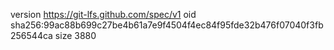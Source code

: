 version https://git-lfs.github.com/spec/v1
oid sha256:99ac88b699c27be4b61a7e9f4504f4ec84f95fde32b476f07040f3fb256544ca
size 3880
